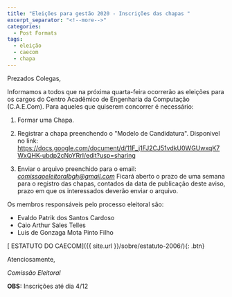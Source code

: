 ```yaml
---
title: "Eleições para gestão 2020 - Inscrições das chapas "
excerpt_separator: "<!--more-->"
categories:
  - Post Formats
tags:
  - eleição
  - caecom
  - chapa
---
```


Prezados Colegas,

Informamos a todos que na próxima quarta-feira ocorrerão as eleições para os cargos do Centro Acadêmico de Engenharia da Computação (C.A.E.Com).  Para aqueles que quiserem concorrer é necessário:

1. Formar uma Chapa.

2. Registrar a chapa preenchendo o "Modelo de Candidatura". Disponivel no link: https://docs.google.com/document/d/11F_j1FJ2CJ51vdkU0WGUwxqK7WxQHK-ubdp2cNoYRrI/edit?usp=sharing

3. Enviar o arquivo preenchido para o email: *comissaoeleitoralbgh@gmail.com*
Ficará aberto o prazo de uma semana para o registro das chapas, contados da data de publicação deste aviso, prazo em que os interessados deverão enviar o arquivo.
 
Os membros responsáveis pelo processo eleitoral são:

- Evaldo Patrik dos Santos Cardoso
- Caio Arthur Sales Telles 
- Luis de Gonzaga Mota Pinto Filho

[<i class="fas fa-file-alt"></i> ESTATUTO DO CAECOM]({{ site.url }}/sobre/estatuto-2006/){: .btn}

Atenciosamente,

_Comissão Eleitoral_

**OBS:** Inscrições até dia 4/12
